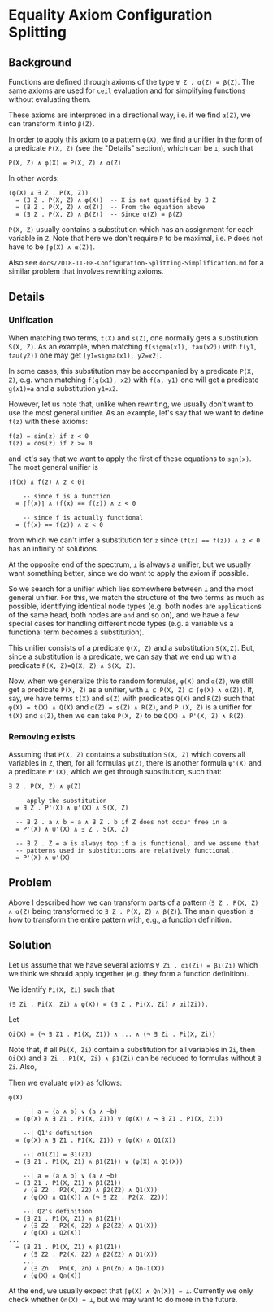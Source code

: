 Equality Axiom Configuration Splitting
======================================

Background
----------

Functions are defined through axioms of the type `∀ Z . α(Z) = β(Z)`. The same
axioms are used for `ceil` evaluation and for simplifying functions without
evaluating them.

These axioms are interpreted in a directional way, i.e. if we find `α(Z)`,
we can transform it into `β(Z)`.

In order to apply this axiom to a pattern `φ(X)`, we find a unifier in
the form of a predicate `P(X, Z)` (see the "Details" section), which can be `⊥`,
such that
```
P(X, Z) ∧ φ(X) = P(X, Z) ∧ α(Z)
```
In other words:
```
(φ(X) ∧ ∃ Z . P(X, Z))
  = (∃ Z . P(X, Z) ∧ φ(X))  -- X is not quantified by ∃ Z
  = (∃ Z . P(X, Z) ∧ α(Z))  -- From the equation above
  = (∃ Z . P(X, Z) ∧ β(Z))  -- Since α(Z) = β(Z)
```

`P(X, Z)` usually contains a substitution which has an assignment for each
variable in `Z`. Note that here we don't require `P` to be maximal,
i.e. `P` does not have to be `⌈φ(X) ∧ α(Z)⌉`.

Also see `docs/2018-11-08-Configuration-Splitting-Simplification.md` for a
similar problem that involves rewriting axioms.

Details
-------

### Unification

When matching two terms, `t(X)` and `s(Z)`, one normally gets a substitution
`S(X, Z)`. As an example, when matching `f(sigma(x1), tau(x2))` with
`f(y1, tau(y2))` one may get `[y1=sigma(x1), y2=x2]`.

In some cases, this substitution may be accompanied by a predicate `P(X, Z)`,
e.g. when matching `f(g(x1), x2)` with `f(a, y1)` one will get a predicate
`g(x1)=a` and a substitution `y1=x2`.

However, let us note that, unlike when rewriting, we usually don't want to
use the most general unifier. As an example, let's say that we want to define
`f(z)` with these axioms:
```
f(z) = sin(z) if z < 0
f(z) = cos(z) if z >= 0
```
and let's say that we want to apply the first of these equations to `sgn(x)`.
The most general unifier is
```
⌈f(x) ∧ f(z) ∧ z < 0⌉

    -- since f is a function
  = ⌈f(x)⌉ ∧ (f(x) == f(z)) ∧ z < 0

    -- since f is actually functional
  = (f(x) == f(z)) ∧ z < 0
```
from which we can't infer a substitution for `z` since `(f(x) == f(z)) ∧ z < 0`
has an infinity of solutions.

At the opposite end of the spectrum, `⊥` is always a unifier, but we usually
want something better, since we do want to apply the axiom if possible.

So we search for a unifier which lies somewhere between `⊥` and the most
general unifier. For this, we match the structure of the two terms as much as possible, identifying identical node types (e.g. both nodes are `application`s
of the same head, both nodes are `and` and so on), and we have a few special
cases for handling different node types (e.g. a variable vs a functional term
becomes a substitution).

This unifier consists of a predicate `Q(X, Z)` and a substitution `S(X,Z)`.
But, since a substitution is a predicate, we can say that we end up with a
predicate `P(X, Z)=Q(X, Z) ∧ S(X, Z)`.

Now, when we generalize this to random formulas, `φ(X)` and `α(Z)`, we still
get a predicate `P(X, Z)` as a unifier, with `⊥ ⊆ P(X, Z) ⊆ ⌈φ(X) ∧ α(Z)⌉`.
If, say, we have terms `t(X)` and `s(Z)` with predicates `Q(X)` and `R(Z)`
such that `φ(X) = t(X) ∧ Q(X)` and `α(Z) = s(Z) ∧ R(Z)`, and `P'(X, Z)` is
a unifier for `t(X)` and `s(Z)`, then we can take `P(X, Z)` to be
`Q(X) ∧ P'(X, Z) ∧ R(Z)`.

### Removing exists

Assuming that `P(X, Z)` contains a substitution `S(X, Z)` which covers all
variables in `Z`, then, for all formulas `ψ(Z)`, there is another formula
`ψ'(X)` and a predicate `P'(X)`, which we get through substitution, such that:

```
∃ Z . P(X, Z) ∧ ψ(Z)

  -- apply the substitution
  = ∃ Z . P'(X) ∧ ψ'(X) ∧ S(X, Z)

  -- ∃ Z . a ∧ b = a ∧ ∃ Z . b if Z does not occur free in a
  = P'(X) ∧ ψ'(X) ∧ ∃ Z . S(X, Z)

  -- ∃ Z . Z = a is always top if a is functional, and we assume that
  -- patterns used in substitutions are relatively functional.
  = P'(X) ∧ ψ'(X)
```

Problem
-------

Above I described how we can transform parts of a pattern
(`∃ Z . P(X, Z) ∧ α(Z)` being transformed to `∃ Z . P(X, Z) ∧ β(Z)`). The
main question is how to transform the entire pattern with, e.g., a function
definition.

Solution
--------

Let us assume that we have several axioms `∀ Zi . αi(Zi) = βi(Zi)` which we
think we should apply together (e.g. they form a function definition).

We identify `Pi(X, Zi)` such that
```
(∃ Zi . Pi(X, Zi) ∧ φ(X)) = (∃ Z . Pi(X, Zi) ∧ αi(Zi)).
```
Let
```
Qi(X) = (¬ ∃ Z1 . P1(X, Z1)) ∧ ... ∧ (¬ ∃ Zi . Pi(X, Zi))
```

Note that, if all `Pi(X, Zi)` contain a substitution for all variables in `Zi`,
then `Qi(X)` and `∃ Zi . P1(X, Zi) ∧ β1(Zi)` can be reduced to formulas without
`∃ Zi`. Also,


Then we evaluate `φ(X)` as follows:
```
φ(X)

    --| a = (a ∧ b) ∨ (a ∧ ¬b)
  = (φ(X) ∧ ∃ Z1 . P1(X, Z1)) ∨ (φ(X) ∧ ¬ ∃ Z1 . P1(X, Z1))

    --| Q1's definition
  = (φ(X) ∧ ∃ Z1 . P1(X, Z1)) ∨ (φ(X) ∧ Q1(X))

    --| α1(Z1) = β1(Z1)
  = (∃ Z1 . P1(X, Z1) ∧ β1(Z1)) ∨ (φ(X) ∧ Q1(X))

    --| a = (a ∧ b) ∨ (a ∧ ¬b)
  = (∃ Z1 . P1(X, Z1) ∧ β1(Z1))
    ∨ (∃ Z2 . P2(X, Z2) ∧ β2(Z2) ∧ Q1(X))
    ∨ (φ(X) ∧ Q1(X)) ∧ (¬ ∃ Z2 . P2(X, Z2)))

    --| Q2's definition
  = (∃ Z1 . P1(X, Z1) ∧ β1(Z1))
    ∨ (∃ Z2 . P2(X, Z2) ∧ β2(Z2) ∧ Q1(X))
    ∨ (φ(X) ∧ Q2(X))
...
  = (∃ Z1 . P1(X, Z1) ∧ β1(Z1))
    ∨ (∃ Z2 . P2(X, Z2) ∧ β2(Z2) ∧ Q1(X))
    ...
    ∨ (∃ Zn . Pn(X, Zn) ∧ βn(Zn) ∧ Qn-1(X))
    ∨ (φ(X) ∧ Qn(X))
```

At the end, we usually expect that `⌈φ(X) ∧ Qn(X)⌉ = ⊥`. Currently
we only check whether `Qn(X) = ⊥`, but we may want to do more in the future.